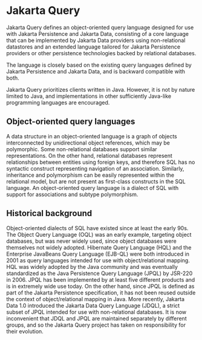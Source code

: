 Jakarta Query
=============

Jakarta Query defines an object-oriented query language designed for use with 
Jakarta Persistence and Jakarta Data, consisting of a core language that can 
be implemented by Jakarta Data providers using non-relational datastores and 
an extended language tailored for Jakarta Persistence providers or other 
persistence technologies backed by relational databases.

The language is closely based on the existing query languages defined by 
Jakarta Persistence and Jakarta Data, and is backward compatible with both.

Jakarta Query prioritizes clients written in Java. However, it is not by 
nature limited to Java, and implementations in other sufficiently Java-like 
programming languages are encouraged.

Object-oriented query languages
-------------------------------
A data structure in an object-oriented language is a graph of objects 
interconnected by unidirectional object references, which may be polymorphic. 
Some non-relational databases support similar representations. On the other 
hand, relational databases represent relationships between entities using 
foreign keys, and therefore SQL has no syntactic construct representing 
navigation of an association. Similarly, inheritance and polymorphism can be 
easily represented within the relational model, but are not present as 
first-class constructs in the SQL language. An object-oriented query language 
is a dialect of SQL with support for associations and subtype polymorphism.

Historical background
---------------------
Object-oriented dialects of SQL have existed since at least the early 90s. 
The Object Query Language (OQL) was an early example, targeting object 
databases, but was never widely used, since object databases were themselves 
not widely adopted. Hibernate Query Language (HQL) and the Enterprise JavaBeans 
Query Language (EJB-QL) were both introduced in 2001 as query languages 
intended for use with object/relational mapping. HQL was widely adopted by the 
Java community and was eventually standardized as the Java Persistence Query 
Language (JPQL) by JSR-220 in 2006. JPQL has been implemented by at least five 
different products and is in extremely wide use today. On the other hand, since 
JPQL is defined as part of the Jakarta Persistence specification, it has not 
been reused outside the context of object/relational mapping in Java. More 
recently, Jakarta Data 1.0 introduced the Jakarta Data Query Language (JDQL), 
a strict subset of JPQL intended for use with non-relational databases. It is 
now inconvenient that JDQL and JPQL are maintained separately by different 
groups, and so the Jakarta Query project has taken on responsibility for their
evolution.
